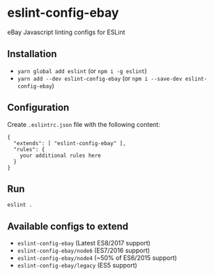 # eslint-config-ebay
eBay Javascript linting configs for ESLint

## Installation
- `yarn global add eslint` (or `npm i -g eslint`)
- `yarn add --dev eslint-config-ebay` (or `npm i --save-dev eslint-config-ebay`)

## Configuration
Create `.eslintrc.json` file with the following content:
```
{
  "extends": [ "eslint-config-ebay" ],
  "rules": {
    your additional rules here
  }
}
```

## Run
```eslint .```

## Available configs to extend
- `eslint-config-ebay` (Latest ES8/2017 support)
- `eslint-config-ebay/node6` (ES7/2016 support)
- `eslint-config-ebay/node4` (~50% of ES6/2015 support)
- `eslint-config-ebay/legacy` (ES5 support)
